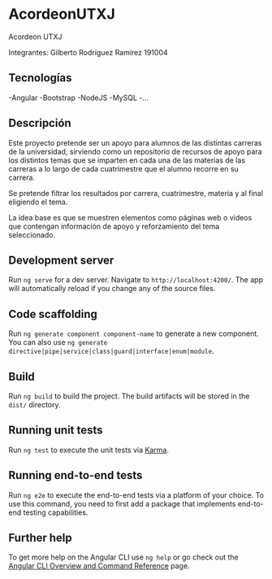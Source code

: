 # AcordeonUTXJ

Acordeon UTXJ

Integrantes:
Gilberto Rodríguez Ramírez 191004

## Tecnologías 

-Angular
-Bootstrap
-NodeJS
-MySQL
-...

## Descripción

Este proyecto pretende ser un apoyo para alumnos de las distintas carreras de la universidad, sirviendo como un repositorio de recursos de apoyo para los distintos temas que se imparten en cada una de las materias de las carreras a lo largo de cada cuatrimestre que el alumno recorre en su carrera.

Se pretende filtrar los resultados por carrera, cuatrimestre, materia y al final eligiendo el tema.

La idea base es que se muestren elementos como páginas web o videos que contengan información de apoyo y reforzamiento del tema seleccionado.



## Development server

Run `ng serve` for a dev server. Navigate to `http://localhost:4200/`. The app will automatically reload if you change any of the source files.

## Code scaffolding

Run `ng generate component component-name` to generate a new component. You can also use `ng generate directive|pipe|service|class|guard|interface|enum|module`.

## Build

Run `ng build` to build the project. The build artifacts will be stored in the `dist/` directory.

## Running unit tests

Run `ng test` to execute the unit tests via [Karma](https://karma-runner.github.io).

## Running end-to-end tests

Run `ng e2e` to execute the end-to-end tests via a platform of your choice. To use this command, you need to first add a package that implements end-to-end testing capabilities.

## Further help

To get more help on the Angular CLI use `ng help` or go check out the [Angular CLI Overview and Command Reference](https://angular.io/cli) page.
